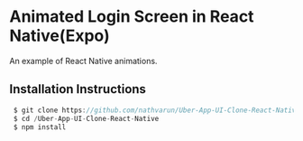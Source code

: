 # Animated Login Screen in React Native(Expo)

An example of React Native animations.

## Installation Instructions

```js
 $ git clone https://github.com/nathvarun/Uber-App-UI-Clone-React-Native.git
 $ cd /Uber-App-UI-Clone-React-Native
 $ npm install
```
